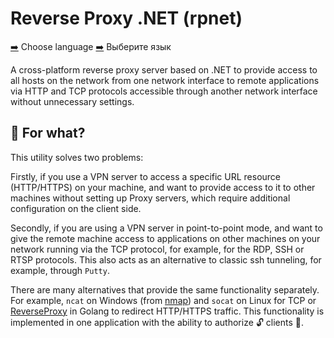 # Reverse Proxy .NET (rpnet)

[➡️](https://github.com/Lifailon/ReverseProxyNET/blob/rsa/README.md) Choose language [➡️‍](https://github.com/Lifailon/ReverseProxyNET/blob/rsa/README_RU.md) Выберите язык

A cross-platform reverse proxy server based on .NET to provide access to all hosts on the network from one network interface to remote applications via HTTP and TCP protocols accessible through another network interface without unnecessary settings.

## 💁 For what?

This utility solves two problems:

Firstly, if you use a VPN server to access a specific URL resource (HTTP/HTTPS) on your machine, and want to provide access to it to other machines without setting up Proxy servers, which require additional configuration on the client side.

Secondly, if you are using a VPN server in point-to-point mode, and want to give the remote machine access to applications on other machines on your network running via the TCP protocol, for example, for the RDP, SSH or RTSP protocols. This also acts as an alternative to classic ssh tunneling, for example, through `Putty`.

There are many alternatives that provide the same functionality separately. For example, `ncat` on Windows (from [nmap](https://github.com/nmap/nmap)) and `socat` on Linux for TCP or [ReverseProxy](https://github.com/ilanyu/ReverseProxy) in Golang to redirect HTTP/HTTPS traffic. This functionality is implemented in one application with the ability to authorize 🔓 clients 🔑.

<!-- ## 🚀 Installation

## 📌 Using

```PowerShell

```

## 📑 Log
-->